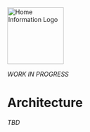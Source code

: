 <img src="../src/hi/static/img/hi-logo-w-tagline-197x96.png" alt="Home Information Logo" width="128">

_WORK IN PROGRESS_

# Architecture

_TBD_

